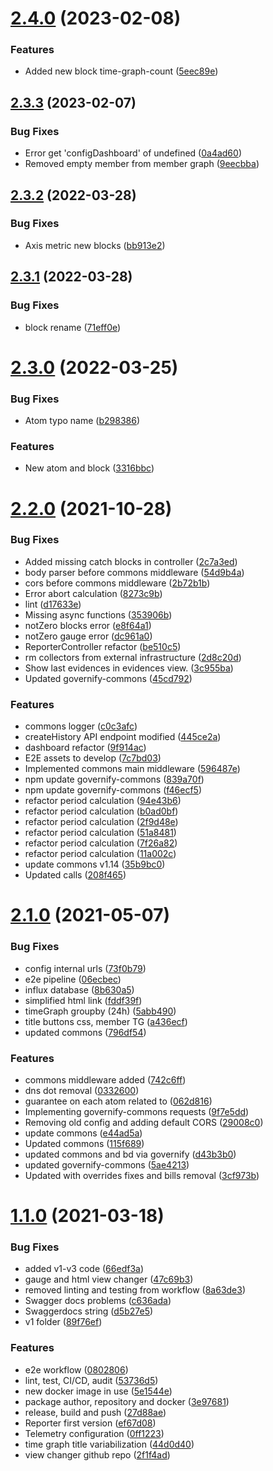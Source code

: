 # [2.4.0](https://github.com/governify/reporter/compare/v2.3.3...v2.4.0) (2023-02-08)


### Features

* Added new block time-graph-count ([5eec89e](https://github.com/governify/reporter/commit/5eec89edcca8f2039f1cfef6db1786f2e0087195))



## [2.3.3](https://github.com/governify/reporter/compare/v2.3.2...v2.3.3) (2023-02-07)


### Bug Fixes

* Error get 'configDashboard' of undefined ([0a4ad60](https://github.com/governify/reporter/commit/0a4ad60b5b24c5dab70917be282638198f0eec3e))
* Removed empty member from member graph ([9eecbba](https://github.com/governify/reporter/commit/9eecbba997d919924236cb952f5ce0c1a4d7077f))



## [2.3.2](https://github.com/governify/reporter/compare/v2.3.1...v2.3.2) (2022-03-28)


### Bug Fixes

* Axis metric new blocks ([bb913e2](https://github.com/governify/reporter/commit/bb913e23f9ab9289b08dd1cb470693914954394d))



## [2.3.1](https://github.com/governify/reporter/compare/v2.3.0...v2.3.1) (2022-03-28)


### Bug Fixes

* block rename ([71eff0e](https://github.com/governify/reporter/commit/71eff0ee2df6c84911e1e7fedf80b7ec2d6f90e8))



# [2.3.0](https://github.com/governify/reporter/compare/v2.2.0...v2.3.0) (2022-03-25)


### Bug Fixes

* Atom typo name ([b298386](https://github.com/governify/reporter/commit/b298386bdb425a32ffa9c92e0cbf12f6c3686731))


### Features

* New atom and block ([3316bbc](https://github.com/governify/reporter/commit/3316bbc3536f4c0cce30d5304c8ec889b30f9e9e))



# [2.2.0](https://github.com/governify/reporter/compare/v2.1.0...v2.2.0) (2021-10-28)


### Bug Fixes

* Added missing catch blocks in controller ([2c7a3ed](https://github.com/governify/reporter/commit/2c7a3ed04fc3a4ce7139d6dbf79c6364f4979684))
* body parser before commons middleware ([54d9b4a](https://github.com/governify/reporter/commit/54d9b4adffccc2d6384cae5be404bbd70d246687))
* cors before commons middleware ([2b72b1b](https://github.com/governify/reporter/commit/2b72b1b2e37b5d5043a685914676757885aa1246))
* Error abort calculation ([8273c9b](https://github.com/governify/reporter/commit/8273c9bbb0d4bbd63a33857bcc0c6facbb2f4f2b))
* lint ([d17633e](https://github.com/governify/reporter/commit/d17633e638349c1842ed0fdabc1897f9b9a716ee))
* Missing async functions ([353906b](https://github.com/governify/reporter/commit/353906b09f64243acf952f734a4ffb5b942e7bdb))
* notZero blocks error ([e8f64a1](https://github.com/governify/reporter/commit/e8f64a11b5bf0c753d0d676f1913bbf4879d908b))
* notZero gauge error ([dc961a0](https://github.com/governify/reporter/commit/dc961a0f7067bf0b51b8876dc1da765dfcf2bdce))
* ReporterController refactor ([be510c5](https://github.com/governify/reporter/commit/be510c5bc73d22ec0b39eaa60c6b35a3ed46e7b1))
* rm collectors from external infrastructure ([2d8c20d](https://github.com/governify/reporter/commit/2d8c20dbe803df2299f003efca502665ceb76883))
* Show last evidences in evidences view. ([3c955ba](https://github.com/governify/reporter/commit/3c955ba4dd2de28468f2153212bfa92a699ee363))
* Updated governify-commons ([45cd792](https://github.com/governify/reporter/commit/45cd7928ba5cc0f2d1bf64ed7cf418208028eddd))


### Features

* commons logger ([c0c3afc](https://github.com/governify/reporter/commit/c0c3afc871b2fdfe2df16016b94f0fd051b850bb))
* createHistory API endpoint modified ([445ce2a](https://github.com/governify/reporter/commit/445ce2a0576a262e95494068d03e2959f9e3c68a))
* dashboard refactor ([9f914ac](https://github.com/governify/reporter/commit/9f914ac809b35fda99d8d52a593b2a4167a36f15))
* E2E assets to develop ([7c7bd03](https://github.com/governify/reporter/commit/7c7bd03336470efb3b54719a2ac3e148dcd572f1))
* Implemented commons main middleware ([596487e](https://github.com/governify/reporter/commit/596487eca679cfc91248b26b51c54d538543d856))
* npm update governify-commons ([839a70f](https://github.com/governify/reporter/commit/839a70f1a27bb34ffcaf8a5a12644159d3e6f204))
* npm update governify-commons ([f46ecf5](https://github.com/governify/reporter/commit/f46ecf58afb061a88206639db36a8f6de78db129))
* refactor period calculation ([94e43b6](https://github.com/governify/reporter/commit/94e43b61483b8760f35d68f45ff4d5b69071fce1))
* refactor period calculation ([b0ad0bf](https://github.com/governify/reporter/commit/b0ad0bf9a79a185016429ba59fafeb36daca32d0))
* refactor period calculation ([2f9d48e](https://github.com/governify/reporter/commit/2f9d48eaee97cf0ae1166b254a8250cd2196e270))
* refactor period calculation ([51a8481](https://github.com/governify/reporter/commit/51a8481cf0d6a8eadd028cd8c59848f30defcdfc))
* refactor period calculation ([7f26a82](https://github.com/governify/reporter/commit/7f26a82d8650164eef2f4ee6bf6d1e863c1ecf92))
* refactor period calculation ([11a002c](https://github.com/governify/reporter/commit/11a002cff39acc38678864821ba99c2970f6dac6))
* update commons v1.14 ([35b9bc0](https://github.com/governify/reporter/commit/35b9bc0928c5d4cd67e6ddc407945b3b5814284e))
* Updated calls ([208f465](https://github.com/governify/reporter/commit/208f465f36ef63ecb12e806bcd887459321369f9))



# [2.1.0](https://github.com/governify/reporter/compare/v1.1.0...v2.1.0) (2021-05-07)


### Bug Fixes

* config internal urls ([73f0b79](https://github.com/governify/reporter/commit/73f0b79feb5d9abfed72bc0f68794d8941d45e94))
* e2e pipeline ([06ecbec](https://github.com/governify/reporter/commit/06ecbec7f1a18344ff5fdddf2bca2997fc796e1e))
* influx database ([8b630a5](https://github.com/governify/reporter/commit/8b630a5ea0be0744719de9426f56db4f635ffa0f))
* simplified html link ([fddf39f](https://github.com/governify/reporter/commit/fddf39f9970d0e6c09b4c5b20b8a0c2f9897c29a))
* timeGraph groupby (24h) ([5abb490](https://github.com/governify/reporter/commit/5abb490f80118a11ad02fb5198d6d1bcb81bb61d))
* title buttons css, member TG ([a436ecf](https://github.com/governify/reporter/commit/a436ecfa638246648efbffa5a44f91092d92322f))
* updated commons ([796df54](https://github.com/governify/reporter/commit/796df540cb67930a6f0b78f21ce788ff176d47ea))


### Features

* commons middleware added ([742c6ff](https://github.com/governify/reporter/commit/742c6ff00395d520872a8dd6c5c341cf385abb41))
* dns dot removal ([0332600](https://github.com/governify/reporter/commit/0332600dcafdf9b849190756b97ffc37c6aeb338))
* guarantee on each atom related to ([062d816](https://github.com/governify/reporter/commit/062d81629b6f14b4d41c5e844e6a520b321291b7))
* Implementing governify-commons requests ([9f7e5dd](https://github.com/governify/reporter/commit/9f7e5dd675b86faf926e787be42fbfcdb854d32c))
* Removing old config and adding default CORS ([29008c0](https://github.com/governify/reporter/commit/29008c055c211a83b99ee8dfbe1102ba5d2c1bb5))
* update commons ([e44ad5a](https://github.com/governify/reporter/commit/e44ad5a7dec4abd8c54be57c0f75c279c7dda60e))
* Updated commons ([115f689](https://github.com/governify/reporter/commit/115f689e16e3b9e32a7fd3c6d1aa2f3da80bc17e))
* updated commons and bd via governify ([d43b3b0](https://github.com/governify/reporter/commit/d43b3b056e309000fb7a1912a57f62dde4707ade))
* updated governify-commons ([5ae4213](https://github.com/governify/reporter/commit/5ae42137f8504f751f8ad5ab5ffa50aaddc78aea))
* Updated with overrides fixes and bills removal ([3cf973b](https://github.com/governify/reporter/commit/3cf973bdd39026255c4550ea8cf37b3c32c937ad))



# [1.1.0](https://github.com/governify/reporter/compare/ef67d0899ef11a4010f758a80ccf005ddb637cbd...v1.1.0) (2021-03-18)


### Bug Fixes

* added v1-v3 code ([66edf3a](https://github.com/governify/reporter/commit/66edf3a8b00a16ef8a9eaa56c65169ab1d6da023))
* gauge and html view changer ([47c69b3](https://github.com/governify/reporter/commit/47c69b305420bc6aeb99613d751a2a5291c242bc))
* removed linting and testing from workflow ([8a63de3](https://github.com/governify/reporter/commit/8a63de30116960467e2bb0d95d5a6868c92b5444))
* Swagger docs problems ([c636ada](https://github.com/governify/reporter/commit/c636ada121c72b08f6efba666af748bb3c6b216e))
* Swaggerdocs string ([d5b27e5](https://github.com/governify/reporter/commit/d5b27e5a9779d6ed824d63fa10572bf9a073099f))
* v1 folder ([89f76ef](https://github.com/governify/reporter/commit/89f76ef5062f001e66d37bedb91c77fbe3dd649c))


### Features

* e2e workflow ([0802806](https://github.com/governify/reporter/commit/0802806ff68faed2df2cacbec457940df96bcf9b))
* lint, test, CI/CD, audit ([53736d5](https://github.com/governify/reporter/commit/53736d5da5a6cda427db1f1c8364cd77c299b274))
* new docker image in use ([5e1544e](https://github.com/governify/reporter/commit/5e1544e68e8d063cc5c841242815d3ab6a394255))
* package author, repository and docker ([3e97681](https://github.com/governify/reporter/commit/3e9768169e125efacdc631fcdf6bb7d6676dde44))
* release, build and push ([27d88ae](https://github.com/governify/reporter/commit/27d88ae4488706445f2318b40cf280e318c26059))
* Reporter first version ([ef67d08](https://github.com/governify/reporter/commit/ef67d0899ef11a4010f758a80ccf005ddb637cbd))
* Telemetry configuration ([0ff1223](https://github.com/governify/reporter/commit/0ff1223f87c779a34cd45e134395485155d023f8))
* time graph title variabilization ([44d0d40](https://github.com/governify/reporter/commit/44d0d4029845d5a0ad222781364d5707b95e9bc8))
* view changer github repo ([2f1f4ad](https://github.com/governify/reporter/commit/2f1f4ad46702a468e0c6c787249c00d0b67fffca))



